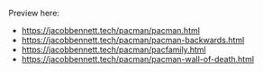 Preview here:

 - https://jacobbennett.tech/pacman/pacman.html
 - https://jacobbennett.tech/pacman/pacman-backwards.html
 - https://jacobbennett.tech/pacman/pacfamily.html
 - https://jacobbennett.tech/pacman/pacman-wall-of-death.html
